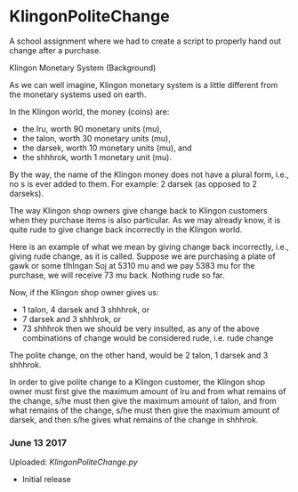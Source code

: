 # KlingonPoliteChange
A school assignment where we had to create a script to properly hand out change after a purchase.

Klingon Monetary System (Background)

As we can well imagine, Klingon monetary system is a little different from the monetary systems used on earth.

In the Klingon world, the money (coins) are:
* the lru, worth 90 monetary units (mu),
* the talon, worth 30 monetary units (mu),
* the darsek, worth 10 monetary units (mu), and
* the shhhrok, worth 1 monetary unit (mu).

By the way, the name of the Klingon money does not have a plural form, i.e., no s is ever added to them. For example: 2 darsek (as opposed to 2 darseks).

The way Klingon shop owners give change back to Klingon customers when they purchase items is also particular. As we may already know, it is quite rude to give change back incorrectly in the Klingon world.

Here is an example of what we mean by giving change back incorrectly, i.e., giving rude change, as it is called. Suppose we are purchasing a plate of gawk or some tlhIngan Soj at 5310 mu and we pay 5383 mu for the purchase, we will receive 73 mu back. Nothing rude so far.

Now, if the Klingon shop owner gives us:
* 1 talon, 4 darsek and 3 shhhrok, or
* 7 darsek and 3 shhhrok, or
* 73 shhhrok
then we should be very insulted, as any of the above combinations of change would be considered rude, i.e. rude change

The polite change, on the other hand, would be 2 talon, 1 darsek and 3 shhhrok.

In order to give polite change to a Klingon customer, the Klingon shop owner must first give the maximum amount of lru and from what remains of the change, s/he must then give the maximum amount of talon, and from what remains of the change, s/he must then give the maximum amount of darsek, and then s/he gives what remains of the change in shhhrok.

### June 13 2017
Uploaded: *KlingonPoliteChange.py*

* Initial release

